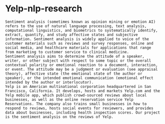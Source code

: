 # Yelp-nlp-research

    Sentiment analysis (sometimes known as opinion mining or emotion AI) refers to the use of natural language processing, text analysis, computational linguistics, and biometrics to systematically identify, extract, quantify, and study affective states and subjective information. Sentiment analysis is widely applied to voice of the customer materials such as reviews and survey responses, online and social media, and healthcare materials for applications that range from marketing to customer service to clinical medicine.
    Sentiment analysis aims to determine the attitude of a speaker, writer, or other subject with respect to some topic or the overall contextual polarity or emotional reaction to a document, interaction, or event. The attitude may be a judgment or evaluation (see appraisal theory), affective state (the emotional state of the author or speaker), or the intended emotional communication (emotional effect intended by the author or interlocutor).
    Yelp is an American multinational corporation headquartered in San Francisco, California. It develops, hosts and markets Yelp.com and the Yelp mobile app, which publish crowd-sourced reviews about local businesses, as well as the online reservation service Yelp Reservations. The company also trains small businesses in how to respond to reviews, hosts social events for reviewers, and provides data about businesses, including health inspection scores. Our project is the sentiment analysis on the reviews of Yelp. 

